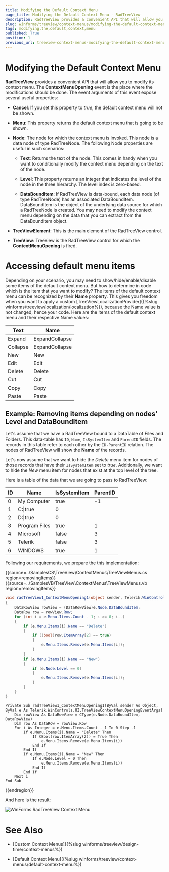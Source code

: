 ```yaml
---
title: Modifying the Default Context Menu
page_title: Modifying the Default Context Menu - RadTreeView
description: RadTreeView provides a convenient API that will allow you to modify its context menu.
slug: winforms/treeview/context-menus/modifying-the-default-context-menu
tags: modifying,the,default,context,menu
published: True
position: 1
previous_url: treeview-context-menus-modifying-the-default-context-menu
---
```


# Modifying the Default Context Menu

__RadTreeView__ provides a convenient API that will allow you to modify its context menu. The __ContextMenuOpening__ event is the place where the modifications should be done. The event arguments of this event expose several useful properties:
      
* __Cancel__: If you set this property to *true*, the default context menu will not be shown.

* __Menu__: This property returns the default context menu that is going to be shown.

* __Node__: The node for which the context menu is  invoked. This node is a data node of type RadTreeNode. The following Node properties are useful in such scenarios:

	* __Text__: Returns the text of the node. This comes in handy when you want to conditionally modify the context menu depending on the text of the node.
              

	* __Level__: This property returns an integer that indicates the level of the node in the three hierarchy. The level index is zero-based.
              

	* __DataBoundItem__: If RadTreeView is data-bound, each data node (of type RadTreeNode) has an associated DataBoundItem. DataBoundItem is the object of the underlying data source for which a RadTreeNode is created. You may need to modify the context menu depending on the data that you can extract from the DataBoundItem object.

* __TreeViewElement__: This is the main element of the RadTreeView control.

* __TreeView__: TreeView is the RadTreeView control for which the __ContextMenuOpening__ is fired.
          

# Accessing default menu items

Depending on your scenario, you may need to show/hide/enable/disable some items of the default context menu. But how to determine in code which is the item that you want to modify? The items of the default context menu can be recognized by their __Name__ property. This gives you freedom when you want to apply a custom [TreeViewLocalizationProvider]({%slug winforms/treeview/localization/localization%}), because the Name value is not changed, hence your code. Here are the items of the default context menu and their respective Name values:

| __Text__ | __Name__ |
|-----|-----|
|Expand|ExpandCollapse|
|Collapse|ExpandCollapse|
|New|New|
|Edit|Edit|
|Delete|Delete|
|Cut|Cut|
|Copy|Copy|
|Paste|Paste|

## Example: Removing items depending on nodes' Level and DataBoundItem

Let's assume that we have a RadTreeView bound to a DataTable of Files and Folders. This data-table has `ID`, `Name`, `IsSystemItem` and `ParendID` fields. The records in this table refer to each other by the `ID-ParentID` relation. The nodes of RadTreeView will show the __Name__ of the records.
        

Let's now assume that we want to hide the *Delete* menu item for nodes of those records that have their `IsSystemItem` set to *true*. Additionally, we want to hide the *New* menu item for nodes that exist at the top level of the tree.
        

Here is a table of the data that we are going to pass to RadTreeView:

| __ID__ | __Name__ | __IsSystemItem__ | __ParentID__ |
|-----|-----|-----|-----|
|0|My Computer|true|-1|
|1|C:\|true|0|
|2|D:\|true|0|
|3|Program Files|true|1|
|4|Microsoft|false|3|
|5|Telerik|false|3|
|6|WINDOWS|true|1|

Following our requirements, we prepare the this implementation:

{{source=..\SamplesCS\TreeView\ContextMenus\TreeViewMenus.cs region=removingItems}} 
{{source=..\SamplesVB\TreeView\ContextMenus\TreeViewMenus.vb region=removingItems}} 

````C#
void radTreeView1_ContextMenuOpening1(object sender, Telerik.WinControls.UI.TreeViewContextMenuOpeningEventArgs e)
{
    DataRowView rowView = (DataRowView)e.Node.DataBoundItem;
    DataRow row = rowView.Row;
    for (int i = e.Menu.Items.Count - 1; i >= 0; i--)
    {
        if (e.Menu.Items[i].Name == "Delete")
        {
            if ((bool)row.ItemArray[2] == true)
            {
                e.Menu.Items.Remove(e.Menu.Items[i]);
            }
        }
        if (e.Menu.Items[i].Name == "New")
        {
            if (e.Node.Level == 0)
            {
                e.Menu.Items.Remove(e.Menu.Items[i]);
            }
        }
    }         
}

````
````VB.NET
Private Sub radTreeView1_ContextMenuOpening1(ByVal sender As Object, ByVal e As Telerik.WinControls.UI.TreeViewContextMenuOpeningEventArgs)
    Dim rowView As DataRowView = CType(e.Node.DataBoundItem, DataRowView)
    Dim row As DataRow = rowView.Row
    For i As Integer = e.Menu.Items.Count - 1 To 0 Step -1
        If e.Menu.Items(i).Name = "Delete" Then
            If CBool(row.ItemArray(2)) = True Then
                e.Menu.Items.Remove(e.Menu.Items(i))
            End If
        End If
        If e.Menu.Items(i).Name = "New" Then
            If e.Node.Level = 0 Then
                e.Menu.Items.Remove(e.Menu.Items(i))
            End If
        End If
    Next i
End Sub

````

{{endregion}} 

And here is the result:

![WinForms RadTreeView Context Menu](images/treeview-context-menus-modifying-the-default-context-menu001.png)

# See Also
* [Custom Context Menus]({%slug winforms/treeview/design-time/context-menus%})

* [Default Context Menu]({%slug winforms/treeview/context-menus/default-context-menu%})

